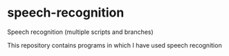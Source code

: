 # speech-recognition
Speech recognition (multiple scripts and branches)

This repository contains programs in which I have used speech recognition
